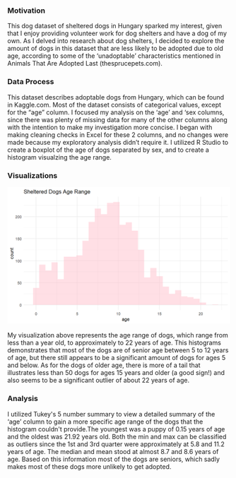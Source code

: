 ### Motivation

This dog dataset of sheltered dogs in Hungary sparked my interest, given that I enjoy providing volunteer work for dog shelters and have a dog of my own. As I delved into research about dog shelters, I decided to explore the amount of dogs in this dataset that are less likely to be adopted due to old age, according to some of the ‘unadoptable’ characteristics mentioned in Animals That Are Adopted Last (thesprucepets.com).

### Data Process

This dataset describes adoptable dogs from Hungary, which can be found in Kaggle.com. Most of the dataset consists of categorical values, except for the “age” column. I focused my analysis on the ‘age’ and ‘sex columns, since there was plenty of missing data for many of the other columns along with the intention to make my investigation more concise. I began with making cleaning checks in Excel for these 2 columns, and no changes were made because my exploratory analysis didn’t require it. I utilized R Studio to create a boxplot of the age of dogs separated by sex, and to create a histogram visualzing the age range.


### Visualizations

![My first figure](https://github.com/kmj333/Karen-Magana-EDA/blob/main/dogagehistogram.png)

My visualization above represents the age range of dogs, which range from less than a year old, to approximately to 22 years of age. This histograms demonstrates that most of the dogs are of senior age between 5 to 12 years of age, but there still appears to be a significant amount of dogs for ages 5 and below. As for the dogs of older age, there is more of a tail that illustrates less than 50 dogs for ages 15 years and older (a good sign!) and also seems to be a significant outlier of about 22 years of age.

### Analysis

I utilized Tukey's 5 number summary to view a detailed summary of the ‘age’ column to gain a more specific age range of the dogs that the histogram couldn't provide.The youngest was a puppy of 0.15 years of age and the oldest was 21.92 years old. Both the min and max can be classified as outliers since the 1st and 3rd quarter were approximately at 5.8 and 11.2 years of age. The median and mean stood at almost 8.7 and 8.6 years of age. Based on this information most of the dogs are seniors, which sadly makes most of these dogs more unlikely to get adopted.

